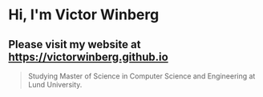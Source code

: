 # Hi, I'm Victor Winberg
## Please visit my website at https://victorwinberg.github.io
> Studying Master of Science in Computer Science and Engineering at Lund University. 
